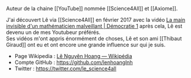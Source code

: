 Auteur de la chaine [[YouTube]] nommée [[Science4All]] et [[Axiome]].

J'ai découvert Lê via [[Science4All]] en février 2017 avec la vidéo [La main invisible d'un mathématicien malveillant | Démocratie 1](https://www.youtube.com/watch?v=fBYCoPAmpr4&t=4s) après cela, Lê est devenu un de mes Youtubeur préférés.  
Ses vidéos m'ont appris énormément de choses, Lê et son ami [[Thibaut Giraud]] ont eu et ont encore une grande influence sur qui je suis.

- Page Wikipedia : [Lê Nguyên Hoang — Wikipédia](https://fr.wikipedia.org/wiki/L%C3%AA_Nguy%C3%AAn_Hoang)
- Compte GitHub : https://github.com/lenhoanglnh
- Twitter : https://twitter.com/le_science4all